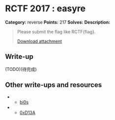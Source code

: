 # RCTF 2017 : easyre

**Category:** reverse
**Points:** 217
**Solves:** 
**Description:**

> Please submit the flag like RCTF{flag}.
>
>
> [Download attachment](easyre_c5b791c3b3c3f80cff38531eed0e062d.zip)

## Write-up

(TODO)(待完成)

## Other write-ups and resources
* * [bi0s](https://r3xnation.wordpress.com/2017/05/22/rctf-17-easy_re)
* * [0xD13A](https://ctftime.org/writeup/6722)
